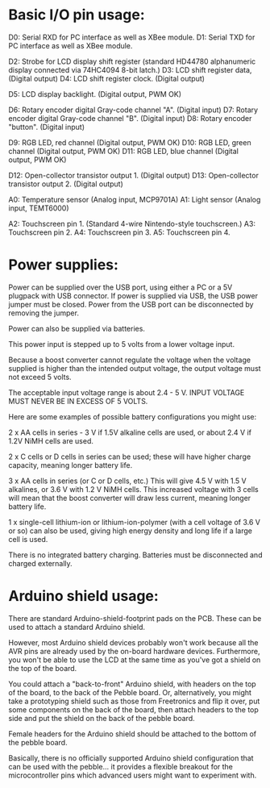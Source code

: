 
Basic I/O pin usage:
====================

D0: Serial RXD for PC interface as well as XBee module.
D1: Serial TXD for PC interface as well as XBee module.

D2: Strobe for LCD display shift register (standard HD44780 alphanumeric display connected via 74HC4094 8-bit latch.)
D3: LCD shift register data, (Digital output)
D4: LCD shift register clock. (Digital output)

D5: LCD display backlight. (Digital output, PWM OK)

D6: Rotary encoder digital Gray-code channel "A". (Digital input)
D7: Rotary encoder digital Gray-code channel "B". (Digital input)
D8: Rotary encoder "button". (Digital input)

D9: RGB LED, red channel (Digital output, PWM OK)
D10: RGB LED, green channel (Digital output, PWM OK)
D11: RGB LED, blue channel (Digital output, PWM OK)

D12: Open-collector transistor output 1. (Digital output)
D13: Open-collector transistor output 2. (Digital output)

A0: Temperature sensor (Analog input, MCP9701A)
A1: Light sensor (Analog input, TEMT6000)

A2: Touchscreen pin 1. (Standard 4-wire Nintendo-style touchscreen.)
A3: Touchscreen pin 2.
A4: Touchscreen pin 3.
A5: Touchscreen pin 4.

Power supplies:
===============

Power can be supplied over the USB port, using either a PC or a 5V plugpack with USB connector.
If power is supplied via USB, the USB power jumper must be closed. Power from the USB port can be disconnected by removing the jumper.

Power can also be supplied via batteries.

This power input is stepped up to 5 volts from a lower voltage input.

Because a boost converter cannot regulate the voltage when the voltage supplied is higher than the intended output voltage, the output voltage must not exceed 5 volts.

The acceptable input voltage range is about 2.4 - 5 V. INPUT VOLTAGE MUST NEVER BE IN EXCESS OF 5 VOLTS.

Here are some examples of possible battery configurations you might use:

2 x AA cells in series - 3 V if 1.5V alkaline cells are used, or about 2.4 V if 1.2V NiMH cells are used.

2 x C cells or D cells in series can be used; these will have higher charge capacity, meaning longer battery life.

3 x AA cells in series (or C or D cells, etc.) This will give 4.5 V with 1.5 V alkalines, or 3.6 V with 1.2 V NiMH cells.
This increased voltage with 3 cells will mean that the boost converter will draw less current, meaning longer battery life.

1 x single-cell lithium-ion or lithium-ion-polymer (with a cell voltage of 3.6 V or so) can also be used, giving high energy density and long life if a large cell is used.

There is no integrated battery charging. Batteries must be disconnected and charged externally.

Arduino shield usage:
=====================

There are standard Arduino-shield-footprint pads on the PCB. These can be used to attach a standard Arduino shield.

However, most Arduino shield devices probably won't work because all the AVR pins are already used by the on-board hardware devices.
Furthermore, you won't be able to use the LCD at the same time as you've got a shield on the top of the board.

You could attach a "back-to-front" Arduino shield, with headers on the top of the board, to the back of the Pebble board.
Or, alternatively, you might take a prototyping shield such as those from Freetronics and flip it over, put some components on the back of the board, then attach headers to
the top side and put the shield on the back of the pebble board.

Female headers for the Arduino shield should be attached to the bottom of the pebble board.

Basically, there is no officially supported Arduino shield configuration that can be used with the pebble... it provides a flexible breakout for the microcontroller pins
which advanced users might want to experiment with.



















































